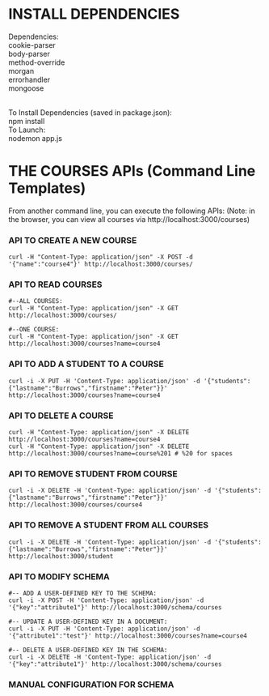 
# INSTALL DEPENDENCIES
Dependencies: <br />
cookie-parser <br />
body-parser <br />
method-override <br />
morgan <br />
errorhandler <br />
mongoose <br />
<br />

To Install Dependencies (saved in package.json):
<br />
npm install
<br />
To Launch:
<br />
nodemon app.js


# THE COURSES APIs (Command Line Templates)

From another command line, you can execute the following APIs:
(Note: in the browser, you can view all courses via http://localhost:3000/courses)


### API TO CREATE A NEW COURSE ###

	curl -H "Content-Type: application/json" -X POST -d '{"name":"course4"}' http://localhost:3000/courses/


### API TO READ COURSES ###

	#--ALL COURSES: 
	curl -H "Content-Type: application/json" -X GET http://localhost:3000/courses/

	#--ONE COURSE:
	curl -H "Content-Type: application/json" -X GET http://localhost:3000/courses?name=course4


### API TO ADD A STUDENT TO A COURSE ###

	curl -i -X PUT -H 'Content-Type: application/json' -d '{"students":{"lastname":"Burrows","firstname":"Peter"}}' http://localhost:3000/courses?name=course4


### API TO DELETE A COURSE ###

	curl -H "Content-Type: application/json" -X DELETE http://localhost:3000/courses?name=course4
	curl -H "Content-Type: application/json" -X DELETE http://localhost:3000/courses?name=course%201 # %20 for spaces


### API TO REMOVE STUDENT FROM COURSE ###

	curl -i -X DELETE -H 'Content-Type: application/json' -d '{"students":{"lastname":"Burrows","firstname":"Peter"}}' http://localhost:3000/courses/course4


### API TO REMOVE A STUDENT FROM ALL COURSES ###

	curl -i -X DELETE -H 'Content-Type: application/json' -d '{"students":{"lastname":"Burrows","firstname":"Peter"}}' http://localhost:3000/student


### API TO MODIFY SCHEMA ###

	#-- ADD A USER-DEFINED KEY TO THE SCHEMA:
	curl -i -X POST -H 'Content-Type: application/json' -d '{"key":"attribute1"}' http://localhost:3000/schema/courses

	#-- UPDATE A USER-DEFINED KEY IN A DOCUMENT:
	curl -i -X PUT -H 'Content-Type: application/json' -d '{"attribute1":"test"}' http://localhost:3000/courses?name=course4

	#-- DELETE A USER-DEFINED KEY IN THE SCHEMA:
	curl -i -X DELETE -H 'Content-Type: application/json' -d '{"key":"attribute1"}' http://localhost:3000/schema/courses

### MANUAL CONFIGURATION FOR SCHEMA ###





